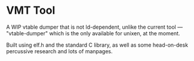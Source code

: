 VMT Tool
========

A WIP vtable dumper that is not ld-dependent,
unlike the current tool — "vtable-dumper" 
which is the only available for unixen, at the moment.

Built using elf.h and the standard C library,
as well as some head-on-desk percussive research 
and lots of manpages.
